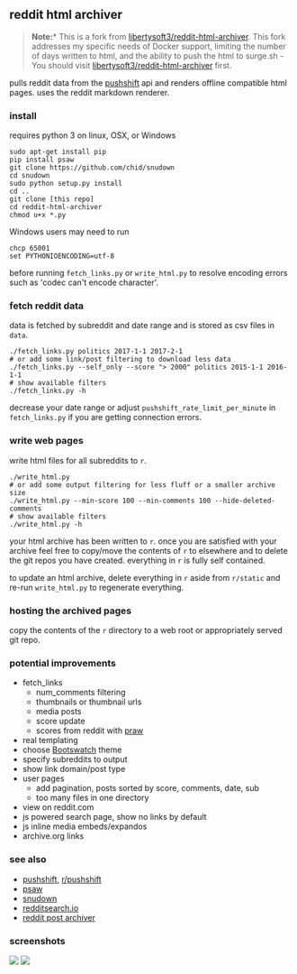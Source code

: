 ## reddit html archiver

> **Note:*** This is a fork from [libertysoft3/reddit-html-archiver](https://github.com/libertysoft3/reddit-html-archiver).  This fork addresses my specific needs of Docker support, limiting the number of days written to html, and the ability to push the html to surge.sh - You should visit [libertysoft3/reddit-html-archiver](https://github.com/libertysoft3/reddit-html-archiver) first.

pulls reddit data from the [pushshift](https://github.com/pushshift/api) api and renders offline compatible html pages. uses the reddit markdown renderer.

### install

requires python 3 on linux, OSX, or Windows

    sudo apt-get install pip
    pip install psaw
    git clone https://github.com/chid/snudown
    cd snudown
    sudo python setup.py install
    cd ..
    git clone [this repo]
    cd reddit-html-archiver
    chmod u+x *.py

Windows users may need to run

    chcp 65001
    set PYTHONIOENCODING=utf-8

before running `fetch_links.py` or `write_html.py` to resolve encoding errors such as 'codec can't encode character'.

### fetch reddit data

data is fetched by subreddit and date range and is stored as csv files in `data`.

    ./fetch_links.py politics 2017-1-1 2017-2-1
    # or add some link/post filtering to download less data
    ./fetch_links.py --self_only --score "> 2000" politics 2015-1-1 2016-1-1
    # show available filters
    ./fetch_links.py -h

decrease your date range or adjust `pushshift_rate_limit_per_minute` in `fetch_links.py` if you are getting connection errors.

### write web pages

write html files for all subreddits to `r`.

    ./write_html.py
    # or add some output filtering for less fluff or a smaller archive size
    ./write_html.py --min-score 100 --min-comments 100 --hide-deleted-comments
    # show available filters
    ./write_html.py -h

your html archive has been written to `r`. once you are satisfied with your archive feel free to copy/move the contents of `r` to elsewhere and to delete the git repos you have created. everything in `r` is fully self contained.

to update an html archive, delete everything in `r` aside from `r/static` and re-run `write_html.py` to regenerate everything.

### hosting the archived pages

copy the contents of the `r` directory to a web root or appropriately served git repo.

### potential improvements

* fetch_links
  * num_comments filtering
  * thumbnails or thumbnail urls
  * media posts
  * score update
  * scores from reddit with [praw](https://github.com/praw-dev/praw)
* real templating
* choose [Bootswatch](https://bootswatch.com/) theme
* specify subreddits to output
* show link domain/post type
* user pages
  * add pagination, posts sorted by score, comments, date, sub
  * too many files in one directory
* view on reddit.com
* js powered search page, show no links by default
* js inline media embeds/expandos
* archive.org links

### see also

* [pushshift](https://github.com/pushshift/api), [r/pushshift](https://www.reddit.com/r/pushshift/)
* [psaw](https://github.com/dmarx/psaw)
* [snudown](https://github.com/reddit/snudown)
* [redditsearch.io](https://redditsearch.io/)
* [reddit post archiver](https://github.com/sJohnsonStoever/redditPostArchiver)

### screenshots

![](screenshots/sub.jpg)
![](screenshots/post.jpg)

